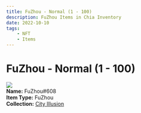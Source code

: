 ```yaml
---
title: FuZhou - Normal (1 - 100)
description: FuZhou Items in Chia Inventory
date: 2022-10-10
tags:
    - NFT
    - Items
---
```


# FuZhou - Normal (1 - 100)
<div class="item_thumbnail">
<img loading="lazy" src="https://w3eyfpdhccsgmieydaw22el3kxhjssabnucjxlv6zyixg33m64.arweave.net/tsmCvGcQpGYgmBgtrRF7Vc6ZSAFtBJuuvs4Rc29s_94"><br/>
<div><strong>Name:</strong> FuZhou#608</div>
<div><strong>Item Type:</strong> FuZhou</div>
<div><strong>Collection:</strong> <a href="https://www.spacescan.io/xch/nft/collection/col1lend2dcn558km4wcwta4xnkfv3xpcmlp9kyt0m909emvfxechlyqdl5ndg">City Illusion</a></div>
</div>

